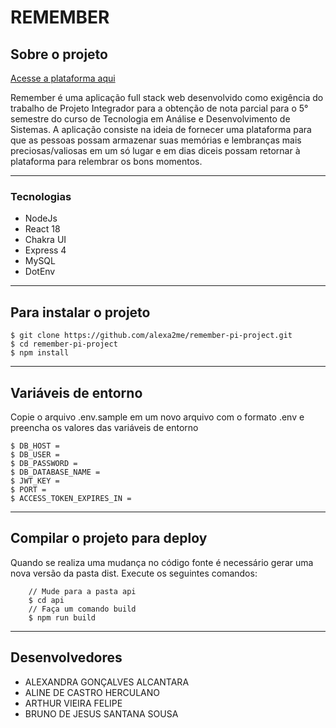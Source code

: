 
# REMEMBER

## Sobre o projeto

[Acesse a plataforma aqui](https://remember-pi-project-front.vercel.app/)

Remember é uma aplicação full stack web desenvolvido como exigência do trabalho
de Projeto Integrador para a obtenção de nota parcial para o 5° semestre do curso de
Tecnologia em Análise e Desenvolvimento de Sistemas.
A aplicação consiste na ideia de fornecer uma plataforma para que as pessoas
possam armazenar suas memórias e lembranças mais preciosas/valiosas em um só lugar e em
dias diceis possam retornar à plataforma para relembrar os bons momentos.

---
### Tecnologias
- NodeJs
- React 18
- Chakra UI
- Express 4
- MySQL
- DotEnv

---

## Para instalar o projeto

    $ git clone https://github.com/alexa2me/remember-pi-project.git
    $ cd remember-pi-project
    $ npm install

---
## Variáveis de entorno

Copie o arquivo .env.sample em um novo arquivo com o formato .env e
preencha os valores das variáveis de entorno

    $ DB_HOST =
    $ DB_USER =
    $ DB_PASSWORD = 
    $ DB_DATABASE_NAME =
    $ JWT_KEY =
    $ PORT =
    $ ACCESS_TOKEN_EXPIRES_IN =

---

## Compilar o projeto para deploy

Quando se realiza uma mudança no código fonte é necessário gerar uma nova versão da pasta dist. 
Execute os seguintes comandos:

```ssh
    // Mude para a pasta api
    $ cd api
    // Faça um comando build
    $ npm run build
```
---
## Desenvolvedores
- ALEXANDRA GONÇALVES ALCANTARA
- ALINE DE CASTRO HERCULANO
- ARTHUR VIEIRA FELIPE
- BRUNO DE JESUS SANTANA SOUSA